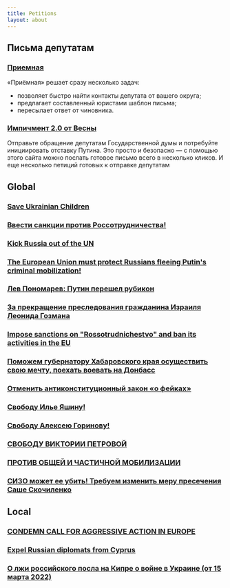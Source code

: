 ```yaml
---
title: Petitions
layout: about
---
```

## Письма депутатам
### [Приемная](https://priemnaya.org/)
«Приёмная» решает сразу несколько задач:
* позволяет быстро найти контакты депутата от вашего округа;
* предлагает составленный юристами шаблон письма;
* пересылает ответ от чиновника.

### [Импичмент 2.0 от Весны](https://www.impeachment.digital/)
Отправьте обращение депутатам Государственной думы и потребуйте инициировать отставку Путина. Это просто и безопасно — с помощью этого сайта можно послать готовое письмо всего в несколько кликов.
И еще несколько петиций готовых к отправке депутатам

## Global
### [Save Ukrainian Children](https://www.change.org/p/save-ukrainian-children)
### [Ввести санкции против Россотрудничества!](https://www.change.org/p/%D0%B2%D0%B2%D0%B5%D1%81%D1%82%D0%B8-%D1%81%D0%B0%D0%BD%D0%BA%D1%86%D0%B8%D0%B8-%D0%BF%D1%80%D0%BE%D1%82%D0%B8%D0%B2-%D1%80%D0%BE%D1%81%D1%81%D0%BE%D1%82%D1%80%D1%83%D0%B4%D0%BD%D0%B8%D1%87%D0%B5%D1%81%D1%82%D0%B2%D0%B0)
### [Kick Russia out of the UN](https://www.change.org/p/kick-russia-out-of-the-un)
### [The European Union must protect Russians fleeing Putin's criminal mobilization!](https://www.change.org/p/the-european-union-must-protect-russians-fleeing-putin-s-criminal-mobilization)

### [Лев Пономарев: Путин перешел рубикон](https://www.change.org/p/%D0%BF%D1%83%D1%82%D0%B8%D0%BD-%D0%BF%D0%B5%D1%80%D0%B5%D1%88%D0%B5%D0%BB-%D1%80%D1%83%D0%B1%D0%B8%D0%BA%D0%BE%D0%BD)
### [За прекращение преследования гражданина Израиля Леонида Гозмана](https://www.change.org/p/%D0%B7%D0%B0-%D0%BF%D1%80%D0%B5%D0%BA%D1%80%D0%B0%D1%89%D0%B5%D0%BD%D0%B8%D0%B5-%D0%BF%D1%80%D0%B5%D1%81%D0%BB%D0%B5%D0%B4%D0%BE%D0%B2%D0%B0%D0%BD%D0%B8%D1%8F-%D0%B3%D1%80%D0%B0%D0%B6%D0%B4%D0%B0%D0%BD%D0%B8%D0%BD%D0%B0-%D0%B8%D0%B7%D1%80%D0%B0%D0%B8%D0%BB%D1%8F-%D0%BB%D0%B5%D0%BE%D0%BD%D0%B8%D0%B4%D0%B0-%D0%B3%D0%BE%D0%B7%D0%BC%D0%B0%D0%BD%D0%B0)
### [Impose sanctions on "Rossotrudnichestvo" and ban its activities in the EU](https://www.change.org/p/impose-sanctions-on-rossotrudnichestvo-and-ban-its-activities-in-the-eu)
### [Поможем губернатору Хабаровского края осуществить свою мечту, поехать воевать на Донбасс](https://www.change.org/p/%D0%BF%D0%BE%D0%BC%D0%BE%D0%B6%D0%B5%D0%BC-%D0%B3%D1%83%D0%B1%D0%B5%D1%80%D0%BD%D0%B0%D1%82%D0%BE%D1%80%D1%83-%D1%85%D0%B0%D0%B1%D0%B0%D1%80%D0%BE%D0%B2%D1%81%D0%BA%D0%BE%D0%B3%D0%BE-%D0%BA%D1%80%D0%B0%D1%8F-%D0%BE%D1%81%D1%83%D1%89%D0%B5%D1%81%D1%82%D0%B2%D0%B8%D1%82%D1%8C-%D1%81%D0%B2%D0%BE%D1%8E-%D0%BC%D0%B5%D1%87%D1%82%D1%83-%D0%BF%D0%BE%D0%B5%D1%85%D0%B0%D1%82%D1%8C-%D0%B2%D0%BE%D0%B5%D0%B2%D0%B0%D1%82%D1%8C-%D0%BD%D0%B0-%D0%B4%D0%BE%D0%BD%D0%B1%D0%B0%D1%81%D1%81)
### [Отменить антиконституционный закон «о фейках»](https://www.change.org/p/%D0%BE%D1%82%D0%BC%D0%B5%D0%BD%D0%B8%D1%82%D1%8C-%D0%B0%D0%BD%D1%82%D0%B8%D0%BA%D0%BE%D0%BD%D1%81%D1%82%D0%B8%D1%82%D1%83%D1%86%D0%B8%D0%BE%D0%BD%D0%BD%D1%8B%D0%B9-%D0%B7%D0%B0%D0%BA%D0%BE%D0%BD-%D0%BE-%D1%84%D0%B5%D0%B9%D0%BA%D0%B0%D1%85)
### [Свободу Илье Яшину!](https://www.change.org/p/%D1%81%D0%B2%D0%BE%D0%B1%D0%BE%D0%B4%D1%83-%D0%B8%D0%BB%D1%8C%D0%B5-%D1%8F%D1%88%D0%B8%D0%BD%D1%83-91f67d49-5603-4385-a238-9f844d3b6e67)
### [Свободу Алексею Горинову!](https://www.change.org/p/%D1%81%D0%B2%D0%BE%D0%B1%D0%BE%D0%B4%D1%83-%D0%B0%D0%BB%D0%B5%D0%BA%D1%81%D0%B5%D1%8E-%D0%B3%D0%BE%D1%80%D0%B8%D0%BD%D0%BE%D0%B2%D1%83)
### [СВОБОДУ ВИКТОРИИ ПЕТРОВОЙ](https://www.change.org/p/%D1%81%D0%B2%D0%BE%D0%B1%D0%BE%D0%B4%D1%83-%D0%B2%D0%B8%D0%BA%D1%82%D0%BE%D1%80%D0%B8%D0%B8-%D0%BF%D0%B5%D1%82%D1%80%D0%BE%D0%B2%D0%BE%D0%B9)
### [ПРОТИВ ОБЩЕЙ И ЧАСТИЧНОЙ МОБИЛИЗАЦИИ](https://www.change.org/p/%D0%BF%D1%80%D0%BE%D1%82%D0%B8%D0%B2-%D0%BE%D0%B1%D1%89%D0%B5%D0%B9-%D0%B8-%D1%87%D0%B0%D1%81%D1%82%D0%B8%D1%87%D0%BD%D0%BE%D0%B9-%D0%BC%D0%BE%D0%B1%D0%B8%D0%BB%D0%B8%D0%B7%D0%B0%D1%86%D0%B8%D0%B8)
### [СИЗО может ее убить! Требуем изменить меру пресечения Саше Скочиленко](https://www.change.org/p/%D1%81%D0%B8%D0%B7%D0%BE-%D0%BC%D0%BE%D0%B6%D0%B5%D1%82-%D0%B5%D0%B5-%D1%83%D0%B1%D0%B8%D1%82%D1%8C-%D1%82%D1%80%D0%B5%D0%B1%D1%83%D0%B5%D0%BC-%D0%B8%D0%B7%D0%BC%D0%B5%D0%BD%D0%B8%D1%82%D1%8C-%D0%BC%D0%B5%D1%80%D1%83-%D0%BF%D1%80%D0%B5%D1%81%D0%B5%D1%87%D0%B5%D0%BD%D0%B8%D1%8F-%D1%81%D0%B0%D1%88%D0%B5-%D1%81%D0%BA%D0%BE%D1%87%D0%B8%D0%BB%D0%B5%D0%BD%D0%BA%D0%BE)

## Local
### [CONDEMN CALL FOR AGGRESSIVE ACTION IN EUROPE](https://www.change.org/p/condemn-call-for-aggressive-action-in-europe)
### [Expel Russian diplomats from Cyprus](https://www.change.org/p/expel-russian-diplomats-from-cyprus)
### [О лжи российского посла на Кипре о войне в Украине (от 15 марта 2022)](https://the.organise.network/campaigns/teamup-lies-of-russian-ambassador-in-cyprus-about-war-in-ukraine)
